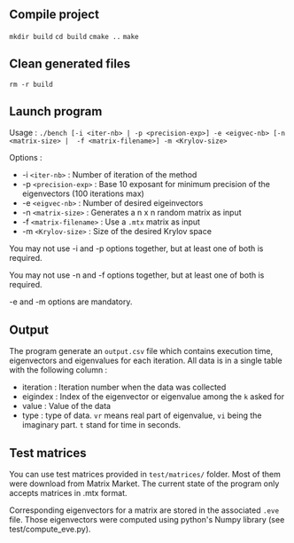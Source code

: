 ## Compile project

`mkdir build`
`cd build`
`cmake ..`
`make`

## Clean generated files

`rm -r build`

## Launch program

Usage : `./bench [-i <iter-nb> | -p <precision-exp>]
                          -e <eigvec-nb>
                          [-n <matrix-size> |  -f <matrix-filename>]
                          -m <Krylov-size>`

Options : 

* -i `<iter-nb>` :                  Number of iteration of the method
* -p `<precision-exp>` :    	  Base 10 exposant for minimum precision of the eigenvectors (100 iterations max)
* -e `<eigvec-nb>` :                Number of desired eigeinvectors
* -n `<matrix-size>` :              Generates a n x n random matrix as input
* -f `<matrix-filename>` :  	  Use a `.mtx` matrix as input
* -m `<Krylov-size>` :              Size of the desired Krylov space

You may not use -i and -p options together, but at least one of both is required.

You may not use -n and -f options together, but at least one of both is required.

-e and -m options are mandatory.


## Output

The program generate an `output.csv` file which contains execution time, eigenvectors and eigenvalues for each iteration.
All data is in a single table with the following column :

* iteration : Iteration number when the data was collected
* eigindex : Index of the eigenvector or eigenvalue among the `k` asked for
* value : Value of the data
* type : type of data. `vr` means real part of eigenvalue, `vi` being the imaginary part. `t` stand for time in seconds.

## Test matrices

You can use test matrices provided in `test/matrices/` folder. Most of them were download from Matrix Market. The current state of the program only accepts matrices in .mtx format.

Corresponding eigenvectors for a matrix are stored in the associated `.eve` file. Those eigenvectors were computed using python's Numpy library (see test/compute_eve.py).

